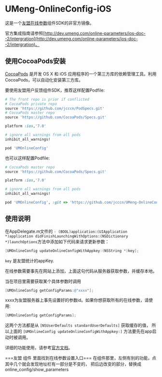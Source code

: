 UMeng-OnlineConfig-iOS
==================
这是一个[友盟在线参数](http://dev.umeng.com/online-parameters/ios-doc--2/intergration)组件SDK的非官方镜像。

官方集成指南请参照[http://dev.umeng.com/online-parameters/ios-doc--2/intergration](http://dev.umeng.com/online-parameters/ios-doc--2/intergration)。

## 使用CocoaPods安装
[CocoaPods](http://cocoapods.org) 是开发 OS X 和 iOS 应用程序的一个第三方库的依赖管理工具。利用 CocoaPods，可以自动化安装第三方库。

要使用友盟用户反馈组件SDK，推荐这样配置Podfile:

```ruby
# The front repo is prior if conflicted
# CocoaPods private repo
source 'https://github.com/jcccn/PodSpecs.git'
# CocoaPods master repo
source 'https://github.com/CocoaPods/Specs.git'

platform :ios,'7.0'

# ignore all warnings from all pods
inhibit_all_warnings!

pod 'UMOnlineConfig'

```

也可以这样配置Podfile:

```ruby
# CocoaPods master repo
source 'https://github.com/CocoaPods/Specs.git'

platform :ios,'7.0'

# ignore all warnings from all pods
inhibit_all_warnings!

pod 'UMOnlineConfig', :git => 'https://github.com/jcccn/UMeng-OnlineConfig-iOS.git'

```

## 使用说明
在AppDelegate.m文件的 `- (BOOL)application:(UIApplication *)application didFinishLaunchingWithOptions:(NSDictionary *)launchOptions`方法中添加如下代码来请求更新参数：

```objective-c
[UMOnlineConfig updateOnlineConfigWithAppkey:(NSString *)key];
```

`key` 是友盟统计的appKey.

在线参数需要事先在网站上添加，上面这句代码从服务器获取参数，并缓存本地。

当在项目里需要获取某个具体参数时调用

```objective-c
[UMOnlineConfig getConfigParams:@"xxxx"];
```

xxxx为友盟服务器上事先设置好的参数id。如果你想获取所有的在线参数，请使用:

```objective-c
[UMOnlineConfig getConfigParams];
```
这两个方法都是从 `[NSUserDefaults standardUserDefaults]` 获取缓存的值， 所以上面的 `[UMOnlineConfig updateOnlineConfigWithAppkey:]` 方法要先在app启动时被调用。

详细的功能使用，请参考[官方文档](http://dev.umeng.com/online-parameters/ios-doc--2/intergration)。

  
  
===友盟 组件 里面找到在线参数设置入口===
在组件那里，左侧有别的功能，点其中几个就会发现地址栏有一部分是不变的， 把后边改变的部分，替换成
online_config/show_parameters
